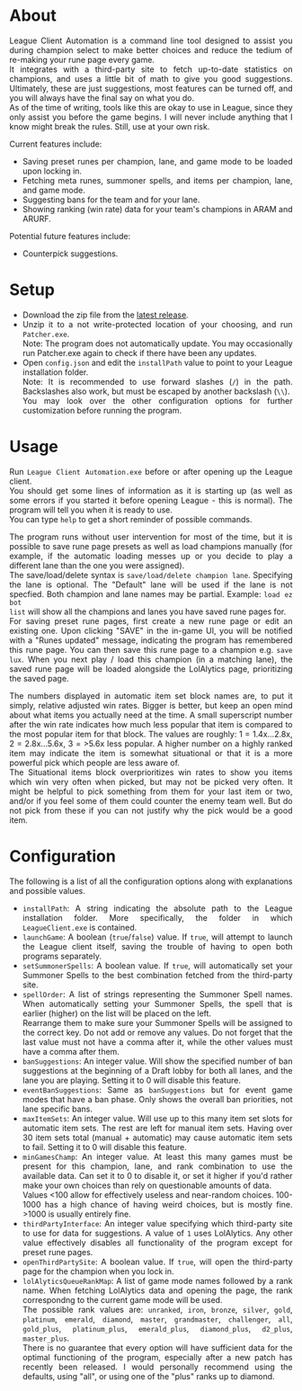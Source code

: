 <div align="justify">

# About
League Client Automation is a command line tool designed to assist you during champion select to make better choices and reduce the tedium of re-making your rune page every game.  
It integrates with a third-party site to fetch up-to-date statistics on champions, and uses a little bit of math to give you good suggestions. Ultimately, these are just suggestions, most features can be turned off, and you will always have the final say on what you do.  
As of the time of writing, tools like this are okay to use in League, since they only assist you before the game begins. I will never include anything that I know might break the rules. Still, use at your own risk.

Current features include:
* Saving preset runes per champion, lane, and game mode to be loaded upon locking in.
* Fetching meta runes, summoner spells, and items per champion, lane, and game mode.
* Suggesting bans for the team and for your lane.
* Showing ranking (win rate) data for your team's champions in ARAM and ARURF.

Potential future features include:
* Counterpick suggestions.

# Setup
* Download the zip file from the [latest release](https://github.com/TornOne/League-Client-Automation/releases/latest).
* Unzip it to a not write-protected location of your choosing, and run `Patcher.exe`.  
Note: The program does not automatically update. You may occasionally run Patcher.exe again to check if there have been any updates.
* Open `config.json` and edit the `installPath` value to point to your League installation folder.  
Note: It is recommended to use forward slashes (`/`) in the path. Backslashes also work, but must be escaped by another backslash (`\\`).  
You may look over the other configuration options for further customization before running the program.

# Usage
Run `League Client Automation.exe` before or after opening up the League client.  
You should get some lines of information as it is starting up (as well as some errors if you started it before opening League - this is normal). The program will tell you when it is ready to use.  
You can type `help` to get a short reminder of possible commands.

The program runs without user intervention for most of the time, but it is possible to save rune page presets as well as load champions manually (for example, if the automatic loading messes up or you decide to play a different lane than the one you were assigned).  
The save/load/delete syntax is `save/load/delete champion lane`. Specifying the lane is optional. The "Default" lane will be used if the lane is not specfied. Both champion and lane names may be partial. Example: `load ez bot`  
`list` will show all the champions and lanes you have saved rune pages for.  
For saving preset rune pages, first create a new rune page or edit an existing one. Upon clicking "SAVE" in the in-game UI, you will be notified with a "Runes updated" message, indicating the program has remembered this rune page. You can then save this rune page to a champion e.g. `save lux`. When you next play / load this champion (in a matching lane), the saved rune page will be loaded alongside the LolAlytics page, prioritizing the saved page.

The numbers displayed in automatic item set block names are, to put it simply, relative adjusted win rates. Bigger is better, but keep an open mind about what items you actually need at the time. A small superscript number after the win rate indicates how much less popular that item is compared to the most popular item for that block. The values are roughly: 1 = 1.4x...2.8x, 2 = 2.8x...5.6x, 3 = >5.6x less popular. A higher number on a highly ranked item may indicate the item is somewhat situational or that it is a more powerful pick which people are less aware of.  
The Situational items block overprioritizes win rates to show you items which win very often when picked, but may not be picked very often. It might be helpful to pick something from them for your last item or two, and/or if you feel some of them could counter the enemy team well. But do not pick from these if you can not justify why the pick would be a good item.

# Configuration
The following is a list of all the configuration options along with explanations and possible values.
* `installPath`: A string indicating the absolute path to the League installation folder. More specifically, the folder in which `LeagueClient.exe` is contained.
* `launchGame`: A boolean (`true`/`false`) value. If `true`, will attempt to launch the League client itself, saving the trouble of having to open both programs separately.
* `setSummonerSpells`: A boolean value. If `true`, will automatically set your Summoner Spells to the best combination fetched from the third-party site.
* `spellOrder`: A list of strings representing the Summoner Spell names. When automatically setting your Summoner Spells, the spell that is earlier (higher) on the list will be placed on the left.  
Rearrange them to make sure your Summoner Spells will be assigned to the correct key. Do not add or remove any values. Do not forget that the last value must not have a comma after it, while the other values must have a comma after them.
* `banSuggestions`: An integer value. Will show the specified number of ban suggestions at the beginning of a Draft lobby for both all lanes, and the lane you are playing. Setting it to 0 will disable this feature.
* `eventBanSuggestions`: Same as `banSuggestions` but for event game modes that have a ban phase. Only shows the overall ban priorities, not lane specific bans.
* `maxItemSets`: An integer value. Will use up to this many item set slots for automatic item sets. The rest are left for manual item sets. Having over 30 item sets total (manual + automatic) may cause automatic item sets to fail. Setting it to 0 will disable this feature.
* `minGamesChamp`: An integer value. At least this many games must be present for this champion, lane, and rank combination to use the available data. Can set it to 0 to disable it, or set it higher if you'd rather make your own choices than rely on questionable amounts of data.  
Values <100 allow for effectively useless and near-random choices. 100-1000 has a high chance of having weird choices, but is mostly fine. >1000 is usually entirely fine.
* `thirdPartyInterface`: An integer value specifying which third-party site to use for data for suggestions. A value of `1` uses LolAlytics. Any other value effectively disables all functionality of the program except for preset rune pages.
* `openThirdPartySite`: A boolean value. If `true`, will open the third-party page for the champion when you lock in.
* `lolAlyticsQueueRankMap`: A list of game mode names followed by a rank name. When fetching LolAlytics data and opening the page, the rank correspondng to the current game mode will be used.  
The possible rank values are: `unranked`, `iron`, `bronze`, `silver`, `gold`, `platinum`, `emerald`, `diamond`, `master`, `grandmaster`, `challenger`, `all`, `gold_plus`, `platinum_plus`, `emerald_plus`, `diamond_plus`, `d2_plus`, `master_plus`.  
There is no guarantee that every option will have sufficient data for the optimal functioning of the program, especially after a new patch has recently been released. I would personally recommend using the defaults, using "all", or using one of the "plus" ranks up to diamond.

</div>
